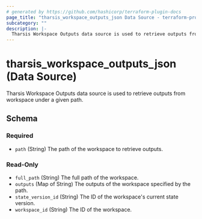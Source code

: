 ```yaml
---
# generated by https://github.com/hashicorp/terraform-plugin-docs
page_title: "tharsis_workspace_outputs_json Data Source - terraform-provider-tharsis"
subcategory: ""
description: |-
  Tharsis Workspace Outputs data source is used to retrieve outputs from workspace under a given path.
---
```


# tharsis_workspace_outputs_json (Data Source)

Tharsis Workspace Outputs data source is used to retrieve outputs from workspace under a given path.



<!-- schema generated by tfplugindocs -->
## Schema

### Required

- `path` (String) The path of the workspace to retrieve outputs.

### Read-Only

- `full_path` (String) The full path of the workspace.
- `outputs` (Map of String) The outputs of the workspace specified by the path.
- `state_version_id` (String) The ID of the workspace's current state version.
- `workspace_id` (String) The ID of the workspace.


